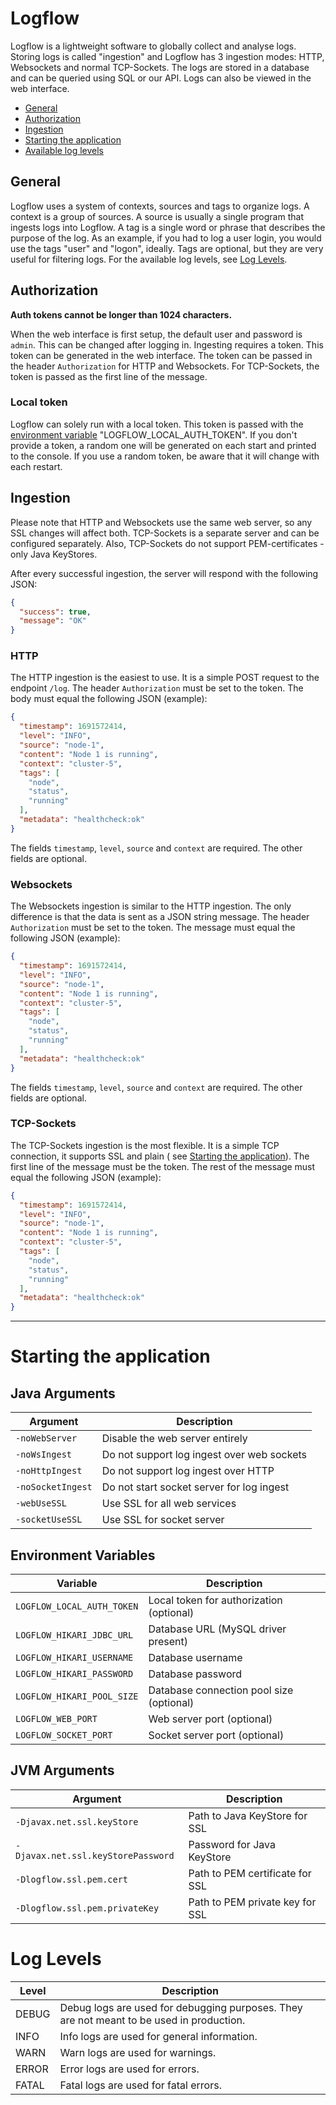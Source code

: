 # Logflow

Logflow is a lightweight software to globally collect and analyse logs. Storing logs is called "ingestion" and Logflow
has 3 ingestion modes: HTTP, Websockets and normal TCP-Sockets. The logs are stored in a database and can be queried
using SQL or our API. Logs can also be viewed in the web interface.

- [General](#general)
- [Authorization](#authorization)
- [Ingestion](#ingestion)
- [Starting the application](#starting-the-application)
- [Available log levels](#log-levels)

## General
Logflow uses a system of contexts, sources and tags to organize logs. A context is a group of sources. A source is usually a single program that ingests logs into Logflow. A tag is a single word or phrase that describes the purpose of the log. As an example, if you had to log a user login, you would use the tags "user" and "logon", ideally. Tags are optional, but they are very useful for filtering logs.
For the available log levels, see [Log Levels](#log-levels).

## Authorization

**Auth tokens cannot be longer than 1024 characters.**

When the web interface is first setup, the default user and password is `admin`. This can be changed after logging in.
Ingesting requires a token. This token can be generated in the web interface. The token can be passed in the
header `Authorization` for HTTP and Websockets. For TCP-Sockets, the token is passed as the first line of the message.

### Local token

Logflow can solely run with a local token. This token is passed with
the [environment variable](#environment-variables) "LOGFLOW_LOCAL_AUTH_TOKEN". If you don't provide a token, a random
one will be generated on each start and printed to the console. If you use a random token, be aware that it will change
with each restart.

## Ingestion

Please note that HTTP and Websockets use the same web server, so any SSL changes will affect both. TCP-Sockets is a
separate server and can be configured separately. Also, TCP-Sockets do not support PEM-certificates - only Java
KeyStores.

After every successful ingestion, the server will respond with the following JSON:
```json
{
  "success": true,
  "message": "OK"
}
```

### HTTP

The HTTP ingestion is the easiest to use. It is a simple POST request to the endpoint `/log`. The header `Authorization`
must be set to the token. The body must equal the following JSON (example):

```json
{
  "timestamp": 1691572414,
  "level": "INFO",
  "source": "node-1",
  "content": "Node 1 is running",
  "context": "cluster-5",
  "tags": [
    "node",
    "status",
    "running"
  ],
  "metadata": "healthcheck:ok"
}
```

The fields `timestamp`, `level`, `source` and `context` are required. The other fields are optional.

### Websockets

The Websockets ingestion is similar to the HTTP ingestion. The only difference is that the data is sent as a JSON string
message. The header `Authorization` must be set to the token. The message must equal the following JSON (example):

```json
{
  "timestamp": 1691572414,
  "level": "INFO",
  "source": "node-1",
  "content": "Node 1 is running",
  "context": "cluster-5",
  "tags": [
    "node",
    "status",
    "running"
  ],
  "metadata": "healthcheck:ok"
}
```

The fields `timestamp`, `level`, `source` and `context` are required. The other fields are optional.

### TCP-Sockets

The TCP-Sockets ingestion is the most flexible. It is a simple TCP connection, it supports SSL and plain (
see [Starting the application](#starting-the-application)). The first line of the message must be the token. The rest of
the message must equal the following JSON (example):

```json
{
  "timestamp": 1691572414,
  "level": "INFO",
  "source": "node-1",
  "content": "Node 1 is running",
  "context": "cluster-5",
  "tags": [
    "node",
    "status",
    "running"
  ],
  "metadata": "healthcheck:ok"
}
```

---

# Starting the application

## Java Arguments

| Argument          | Description                                |
|-------------------|--------------------------------------------|
| `-noWebServer`    | Disable the web server entirely            |
| `-noWsIngest`     | Do not support log ingest over web sockets |
| `-noHttpIngest`   | Do not support log ingest over HTTP        |
| `-noSocketIngest` | Do not start socket server for log ingest  |
| `-webUseSSL`      | Use SSL for all web services               |
| `-socketUseSSL`   | Use SSL for socket server                  |

## Environment Variables

| Variable                   | Description                              |
|----------------------------|------------------------------------------|
| `LOGFLOW_LOCAL_AUTH_TOKEN` | Local token for authorization (optional) |
| `LOGFLOW_HIKARI_JDBC_URL`  | Database URL (MySQL driver present)      |
| `LOGFLOW_HIKARI_USERNAME`  | Database username                        |
| `LOGFLOW_HIKARI_PASSWORD`  | Database password                        |
| `LOGFLOW_HIKARI_POOL_SIZE` | Database connection pool size (optional) |
| `LOGFLOW_WEB_PORT`         | Web server port (optional)               |
| `LOGFLOW_SOCKET_PORT`      | Socket server port (optional)            |

## JVM Arguments

| Argument                           | Description                     |
|------------------------------------|---------------------------------|
| `-Djavax.net.ssl.keyStore`         | Path to Java KeyStore for SSL   |
| `-Djavax.net.ssl.keyStorePassword` | Password for Java KeyStore      |
| `-Dlogflow.ssl.pem.cert`           | Path to PEM certificate for SSL |
| `-Dlogflow.ssl.pem.privateKey`     | Path to PEM private key for SSL |

# Log Levels

| Level | Description                                                                              |
|-------|------------------------------------------------------------------------------------------|
| DEBUG | Debug logs are used for debugging purposes. They are not meant to be used in production. |
| INFO  | Info logs are used for general information.                                              |
| WARN  | Warn logs are used for warnings.                                                         |
| ERROR | Error logs are used for errors.                                                          |
| FATAL | Fatal logs are used for fatal errors.                                                    |